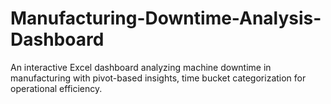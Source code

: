 # Manufacturing-Downtime-Analysis-Dashboard
An interactive Excel dashboard analyzing machine downtime in manufacturing with pivot-based insights, time bucket categorization for operational efficiency.
